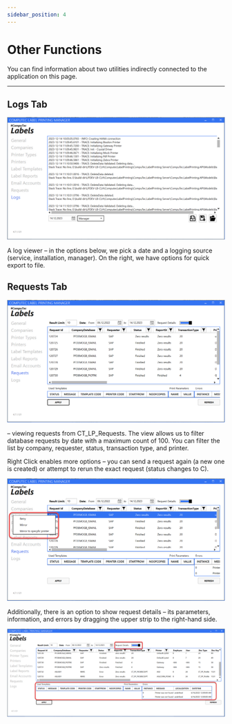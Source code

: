 ```yaml
---
sidebar_position: 4
---
```


# Other Functions

You can find information about two utilities indirectly connected to the application on this page.

---

## Logs Tab

![Log](./media/other-functions/ct-labels-logs.png)

A log viewer – in the options below, we pick a date and a logging source (service, installation, manager). On the right, we have options for quick export to file.

## Requests Tab

![Requests](./media/other-functions/ct-labels-requests.png)

– viewing requests from CT_LP_Requests. The view allows us to filter database requests by date with a maximum count of 100. You can filter the list by company, requester, status, transaction type, and printer.

Right Click enables more options – you can send a request again (a new one is created) or attempt to rerun the exact request (status changes to C).

![Retry](./media/other-functions/ct-labels-retry.png)

Additionally, there is an option to show request details – its parameters, information, and errors by dragging the upper strip to the right-hand side.

![Request Details](./media/other-functions/ct-labels-request-details.png)
